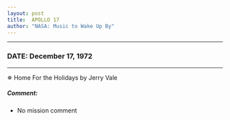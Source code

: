```yaml
---
layout: post
title:  APOLLO 17
author: "NASA: Music to Wake Up By"
---
```


----
### DATE: December 17, 1972
----
✵ Home For the Holidays by Jerry Vale

##### Comment:
* No mission comment
